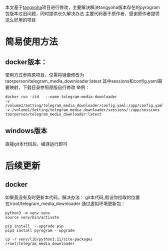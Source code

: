 本文基于[tangyoha](https://github.com/tangyoha/telegram_media_downloader)项目进行修改，主要解决解决tangyoha版本存在的pyrogram包版本过旧问题，同时提供长久解决办法
主要代码基于原作者，感谢原作者提供这么好用的项目
# 简易使用方法
## docker版本：
使用方式参照原项目，仅需将镜像修改为taorperson/telegram_media_downloader:latest
其中sessions和config.yaml需要映射，下载目录参照原版自行修改
举例：
```
docker run -itd   --name telegram-media-downloader 
-v /volume1/Setting/telegram_media_downloader/config.yaml:/app/config.yaml
-v /volume1/Setting/telegram_media_downloader/sessions/:/app/sessions
taorperson/telegram_media_downloader:latest
```

## windows版本
直接git本代码后，编译运行即可


# 后续更新
## docker
如果我没有及时更新本代码，解决办法：
git本代码,假设你拉取的位置在/root/telegram_media_downloader
通过虚拟环境更新包：
```
python3 -m venv venv
source venv/bin/activate

pip install  --upgrade pip
pip3 install pyrogram --upgrade

cp -r venv/lib/python3.11/site-packages /root/telegram_media_downloader
```
